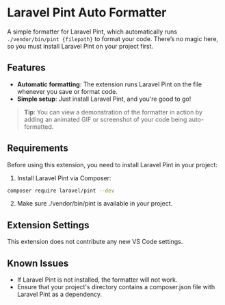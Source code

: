 # Laravel Pint Auto Formatter

A simple formatter for Laravel Pint, which automatically runs `./vendor/bin/pint {filepath}` to format your code. There’s no magic here, so you must install Laravel Pint on your project first.

## Features

- **Automatic formatting**: The extension runs Laravel Pint on the file whenever you save or format code.
- **Simple setup**: Just install Laravel Pint, and you're good to go!

> **Tip**: You can view a demonstration of the formatter in action by adding an animated GIF or screenshot of your code being auto-formatted.

## Requirements

Before using this extension, you need to install Laravel Pint in your project:

1. Install Laravel Pint via Composer:

```bash
composer require laravel/pint --dev
```

2. Make sure ./vendor/bin/pint is available in your project.

## Extension Settings

This extension does not contribute any new VS Code settings.

## Known Issues

- If Laravel Pint is not installed, the formatter will not work.
- Ensure that your project's directory contains a composer.json file with Laravel Pint as a dependency.
